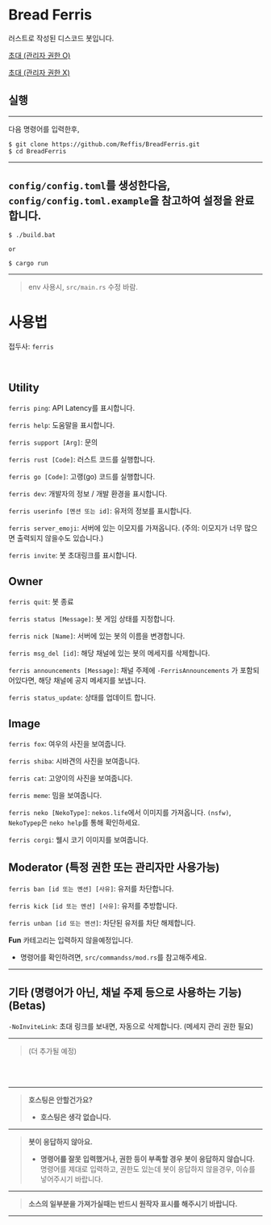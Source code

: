 # Bread Ferris

러스트로 작성된 디스코드 봇입니다.

[초대 (관리자 권한 O)](https://discord.com/api/oauth2/authorize?client_id=785702034388287518&permissions=8&scope=bot)

[초대 (관리자 권한 X)](https://discord.com/api/oauth2/authorize?client_id=785702034388287518&permissions=0&scope=bot)

## 실행

---
다음 명령어를 입력한후,

```shell
$ git clone https://github.com/Reffis/BreadFerris.git
$ cd BreadFerris
```
---
`config/config.toml`를 생성한다음, `config/config.toml.example`을 참고하여 설정을 완료합니다. 
---
```shell
$ ./build.bat

or

$ cargo run
```
---
> env 사용시, `src/main.rs` 수정 바람. 


# 사용법

접두사: `ferris`

<br>

**Utility**
---

`ferris ping`: API Latency를 표시합니다.

`ferris help`: 도움말을 표시합니다.

`ferris support [Arg]`: 문의

`ferris rust [Code]`: 러스트 코드를 실행합니다.

`ferris go [Code]`: 고랭(go) 코드를 실행합니다.

`ferris dev`: 개발자의 정보 / 개발 환경을 표시합니다.

`ferris userinfo [멘션 또는 id]`: 유저의 정보를 표시합니다.

`ferris server_emoji`: 서버에 있는 이모지를 가져옵니다. (주의: 이모지가 너무 많으면 출력되지 않을수도 있습니다.)

`ferris invite`: 봇 초대링크를 표시합니다.

**Owner**
---

`ferris quit`: 봇 종료

`ferris status [Message]`: 봇 게임 상태를 지정합니다.

`ferris nick [Name]`: 서버에 있는 봇의 이름을 변경합니다.

`ferris msg_del [id]`: 해당 채널에 있는 봇의 메세지를 삭제합니다.

`ferris announcements [Message]`: 채널 주제에 `-FerrisAnnouncements` 가 포함되어있다면, 해당 채널에 공지 메세지를 보냅니다.

`ferris status_update`: 상태를 업데이트 합니다.

**Image**
---

`ferris fox`: 여우의 사진을 보여줍니다.

`ferris shiba`: 시바견의 사진을 보여줍니다.

`ferris cat`: 고양이의 사진을 보여줍니다.

`ferris meme`: 밈을 보여줍니다.

`ferris neko [NekoType]`: `nekos.life`에서 이미지를 가져옵니다. `(nsfw)`, `NekoTypep`은 `neko help`를 통해 확인하세요.

`ferris corgi`: 웰시 코기 이미지를 보여줍니다.

**Moderator** (특정 권한 또는 관리자만 사용가능)
---

`ferris ban [id 또는 멘션] [사유]`: 유저를 차단합니다.

`ferris kick [id 또는 멘션] [사유]`: 유저를 추방합니다.

`ferris unban [id 또는 멘션]`: 차단된 유저를 차단 해제합니다.

**Fun** 카테고리는 입력하지 않을예정입니다.
* 명령어를 확인하려면, `src/commandss/mod.rs`를 참고해주세요.
---

**기타** (명령어가 아닌, 채널 주제 등으로 사용하는 기능) **(Betas)**
---

`-NoInviteLink`: 초대 링크를 보내면, 자동으로 삭제합니다. (메세지 관리 권한 필요)

---
> (더 추가될 예정)

<br><br>

---
> **호스팅은 안할건가요?**
> 
> * **호스팅은 생각 없습니다.** 
---
> **봇이 응답하지 않아요.**
> 
> * **명령어를 잘못 입력했거나, 권한 등이 부족할 경우 봇이 응답하지 않습니다.**
> 명령어를 제대로 입력하고, 권한도 있는데 봇이 응답하지 않을경우, 이슈를 넣어주시기 바랍니다.
---
> **소스의 일부분을 가져가실때는 반드시 원작자 표시를 해주시기 바랍니다.**
---